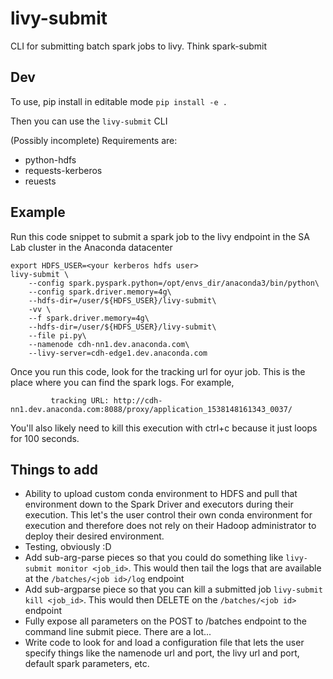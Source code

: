 # livy-submit
CLI for submitting batch spark jobs to livy. Think spark-submit

## Dev
To use, pip install in editable mode `pip install -e .`

Then you can use the `livy-submit` CLI

(Possibly incomplete) Requirements are:
* python-hdfs
* requests-kerberos
* reuests

## Example
Run this code snippet to submit a spark job to the livy endpoint in the SA Lab cluster in the Anaconda datacenter

```
export HDFS_USER=<your kerberos hdfs user>
livy-submit \
    --config spark.pyspark.python=/opt/envs_dir/anaconda3/bin/python\
    --config spark.driver.memory=4g\
    --hdfs-dir=/user/${HDFS_USER}/livy-submit\
    -vv \
    --f spark.driver.memory=4g\
    --hdfs-dir=/user/${HDFS_USER}/livy-submit\
    --file pi.py\
    --namenode cdh-nn1.dev.anaconda.com\
    --livy-server=cdh-edge1.dev.anaconda.com
```

Once you run this code, look for the tracking url for oyur job. This is the place where you can
find the spark logs. For example,
```
         tracking URL: http://cdh-nn1.dev.anaconda.com:8088/proxy/application_1538148161343_0037/
```

You'll also likely need to kill this execution with ctrl+c because it just loops for 100 seconds.

## Things to add

* Ability to upload custom conda environment to HDFS and pull that environment down to the Spark
  Driver and executors during their execution. This let's the user control their own conda
  environment for execution and therefore does not rely on their Hadoop administrator to deploy
  their desired environment.
* Testing, obviously :D
* Add sub-arg-parse pieces so that you could do something like `livy-submit monitor <job_id>`. This
  would then tail the logs that are available at the `/batches/<job id>/log` endpoint
* Add sub-argparse piece so that you can kill a submitted job `livy-submit kill <job_id>`. This
  would then DELETE on the `/batches/<job id>` endpoint
* Fully expose all parameters on the POST to /batches endpoint to the command line submit piece.
  There are a lot...
* Write code to look for and load a configuration file that lets the user specify things like the
  namenode url and port, the livy url and port, default spark parameters, etc.
